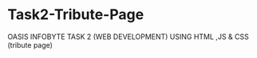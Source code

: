 # Task2-Tribute-Page
OASIS INFOBYTE TASK 2 (WEB DEVELOPMENT) USING HTML ,JS &amp; CSS (tribute page)
